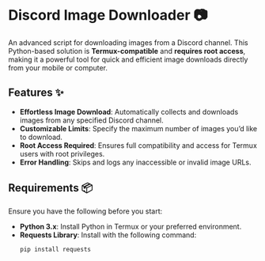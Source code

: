 # Discord Image Downloader 📷

An advanced script for downloading images from a Discord channel. This Python-based solution is **Termux-compatible** and **requires root access**, making it a powerful tool for quick and efficient image downloads directly from your mobile or computer.

## Features ✨

- **Effortless Image Download**: Automatically collects and downloads images from any specified Discord channel.
- **Customizable Limits**: Specify the maximum number of images you’d like to download.
- **Root Access Required**: Ensures full compatibility and access for Termux users with root privileges.
- **Error Handling**: Skips and logs any inaccessible or invalid image URLs.

## Requirements 📦

Ensure you have the following before you start:

- **Python 3.x**: Install Python in Termux or your preferred environment.
- **Requests Library**: Install with the following command:
  ```bash 
  pip install requests
   ```
